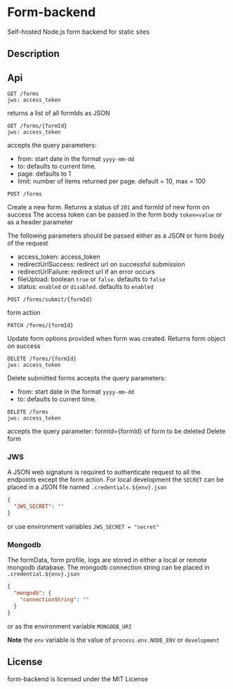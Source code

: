 # Form-backend
Self-hosted Node.js form backend for static sites 

## Description

## Api
```
GET /forms
jws: access_token
```
returns a list of all formIds as JSON 

```
GET /forms/{formId}
jws: access_token
```
accepts the query parameters:
- from: start date in the format `yyyy-mm-dd`
- to: defaults to current time.
- page: defaults to 1
- limit: number of items returned per page. default = 10, max = 100 

```
POST /forms
```
Create a new form. Returns a status of `201` and formId of new form on success
The access token can be passed in the form body `token=value` or as a header parameter

The following parameters should be passed either as a JSON or form body of the request

- access_token: access_token
- redirectUrlSuccess: redirect url on successful submission
- redirectUrlFailure: redirect url if an error occurs
- fileUpload: boolean `true` or `false`. defaults to `false`
- status: `enabled` or `disabled`. defaults to `enabled` 

```
POST /forms/submit/{formId}
```
form action

```
PATCH /forms/{formId}
```
Update form options provided when form was created. Returns form object on success

```
DELETE /forms/{formId}
jws: access_token
```
Delete submitted forms
accepts the query parameters:
- from: start date in the format `yyyy-mm-dd`
- to: defaults to current time.

```
DELETE /forms
jws: access_token
```
accepts the query parameter: formId={formId} of form to be deleted
Delete form

### JWS
A JSON web signature is required to authenticate request to all the endpoints except the form action. 
For local development the `SECRET` can be placed in a  JSON file named `.credentials.${env}.json`
``` json
{
  "JWS_SECRET": ""
}
```
or use environment variables `JWS_SECRET = "secret"`

### Mongodb
The formData, form profile, logs are stored in either a local or remote mongodb database.
The mongodb connection string can be placed in `.credential.${env}.json`
```json
{
  "mongodb": {
    "connectionString": ""
  }
}
```
or as the environment variable `MONGODB_URI`

**Note** the `env` variable is the value of `process.env.NODE_ENV`  or `development`

## License
  form-backend is licensed under the MIT License